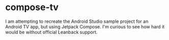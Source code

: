 # compose-tv

I am attempting to recreate the Android Studio sample project for an Android TV app, but using Jetpack Compose. 
I'm curious to see how hard it would be without official Leanback support.
